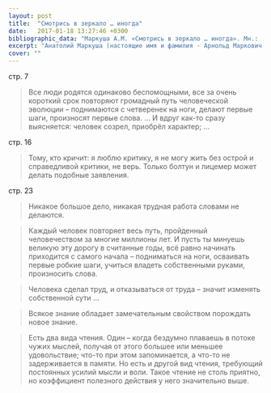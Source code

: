 ```yaml
---
layout: post
title:  "Смотрись в зеркало … иногда"
date:   2017-01-18 13:27:46 +0300
bibliographic_data: "Маркуша А.М. «Смотрись в зеркало … иногда». Мн.:  1984 г. – 47 с."
excerpt: "Анатолий Маркуша (настоящие имя и фамилия - Арнольд Маркович Лурье) русский советский писатель, лётчик-истребитель, участник Великой Отечественной войны. Написал много интересных книг о лётчиках, книги для детей, которые переведены на 18 языков мира."
cover: ""
---
```


стр. 7

> Все люди родятся одинаково беспомощными, все за очень короткий срок повторяют громадный путь человеческой эволюции – поднимаются с четверенек на ноги, делают первые шаги, произносят первые слова. … И вдруг как-то сразу выясняется: человек созрел, приобрёл характер; …

стр. 16

> Тому, кто кричит: я люблю критику, я не могу жить без острой и справедливой критики, не верь. Только болтун и лицемер может делать подобные заявления.

стр. 23

> Никакое большое дело, никакая трудная работа словами не делаются.

> Каждый человек повторяет весь путь, пройденный человечеством за многие миллионы лет. И пусть ты минуешь великую эту дорогу в считанные годы, всё равно начинать приходится с самого начала – подниматься на ноги, осваивать первые робкие шаги, учиться владеть собственными руками, произносить слова.

> Человека сделал труд, и отказываться от труда – значит изменять собственной сути …

> Всякое знание обладает замечательным свойством порождать новое знание.

> Есть два вида чтения. Один – когда бездумно плаваешь в потоке чужих мыслей, получая от этого большее или меньшее удовольствие; что-то при этом запоминается, а что-то не задерживается в памяти. Но есть и другой вид чтения, требующий постоянных усилий мысли и воли. Такое чтение не столь приятно, но коэффициент полезного действия у него значительно выше.
